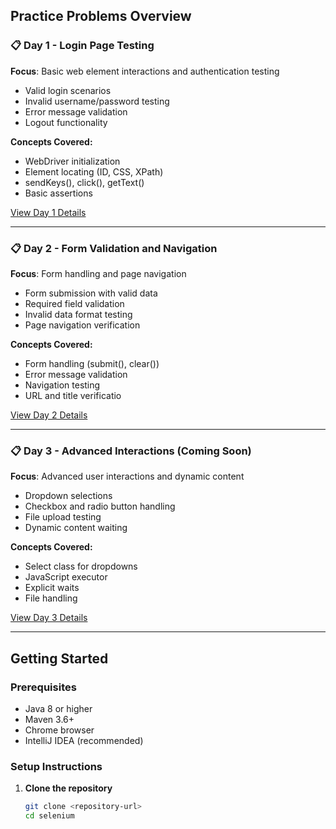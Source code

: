 ## Practice Problems Overview

### 📋 Day 1 - Login Page Testing
**Focus**: Basic web element interactions and authentication testing
- Valid login scenarios
- Invalid username/password testing
- Error message validation
- Logout functionality

**Concepts Covered:**
- WebDriver initialization
- Element locating (ID, CSS, XPath)
- sendKeys(), click(), getText()
- Basic assertions

[View Day 1 Details](selenium/src/main/java/com/example/practive/Day1/Day1.md)

---

### 📋 Day 2 - Form Validation and Navigation
**Focus**: Form handling and page navigation
- Form submission with valid data
- Required field validation
- Invalid data format testing
- Page navigation verification

**Concepts Covered:**
- Form handling (submit(), clear())
- Error message validation
- Navigation testing
- URL and title verificatio

[View Day 2 Details](Day2/Day2.md)

---

### 📋 Day 3 - Advanced Interactions (Coming Soon)
**Focus**: Advanced user interactions and dynamic content
- Dropdown selections
- Checkbox and radio button handling
- File upload testing
- Dynamic content waiting

**Concepts Covered:**
- Select class for dropdowns
- JavaScript executor
- Explicit waits
- File handling

[View Day 3 Details](Day3/Day3.md)

---

## Getting Started

### Prerequisites
- Java 8 or higher
- Maven 3.6+
- Chrome browser
- IntelliJ IDEA (recommended)

### Setup Instructions

1. **Clone the repository**
   ```bash
   git clone <repository-url>
   cd selenium
